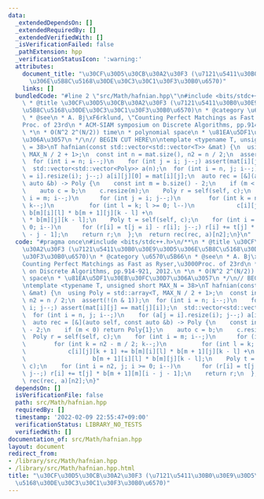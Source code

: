 ```yaml
---
data:
  _extendedDependsOn: []
  _extendedRequiredBy: []
  _extendedVerifiedWith: []
  _isVerificationFailed: false
  _pathExtension: hpp
  _verificationStatusIcon: ':warning:'
  attributes:
    document_title: "\u30CF\u30D5\u30CB\u30A2\u30F3 (\u7121\u5411\u30B0\u30E9\u30D5\
      \u306E\u5B8C\u5168\u30DE\u30C3\u30C1\u30F3\u30B0\u6570)"
    links: []
  bundledCode: "#line 2 \"src/Math/hafnian.hpp\"\n#include <bits/stdc++.h>\n/**\n\
    \ * @title \u30CF\u30D5\u30CB\u30A2\u30F3 (\u7121\u5411\u30B0\u30E9\u30D5\u306E\
    \u5B8C\u5168\u30DE\u30C3\u30C1\u30F3\u30B0\u6570)\n * @category \u6570\u5B66\n\
    \ * @see\n * A. Bj\xF6rklund, \"Counting Perfect Matchings as Fast as Ryser,\u3000\
    Proc. of 23rd\n * ACM-SIAM symposium on Discrete Algorithms, pp.914-921, 2012.\n\
    \ *\n * O(N^2 2^(N/2)) time\n * polynomial space\n * \u81EA\u5DF1\u30EB\u30FC\u30D7\
    \u306A\u3057\n */\n// BEGIN CUT HERE\n\ntemplate <typename T, unsigned short MAX_N\
    \ = 38>\nT hafnian(const std::vector<std::vector<T>> &mat) {\n  using Poly = std::array<T,\
    \ MAX_N / 2 + 1>;\n  const int n = mat.size(), n2 = n / 2;\n  assert(!(n & 1));\n\
    \  for (int i = n; i--;)\n    for (int j = i; j--;) assert(mat[i][j] == mat[j][i]);\n\
    \  std::vector<std::vector<Poly>> a(n);\n  for (int i = n, j; i--;)\n    for (a[j\
    \ = i].resize(i); j--;) a[i][j][0] = mat[i][j];\n  auto rec = [&](auto self, const\
    \ auto &b) -> Poly {\n    const int m = b.size() - 2;\n    if (m < 0) return Poly{1};\n\
    \    auto c = b;\n    c.resize(m);\n    Poly r = self(self, c);\n    for (int\
    \ i = m; i--;)\n      for (int j = i; j--;)\n        for (int k = n2 - m / 2;\
    \ k--;)\n          for (int l = k; l >= 0; l--)\n            c[i][j][k + 1] +=\
    \ b[m][i][l] * b[m + 1][j][k - l] +\n                              b[m + 1][i][l]\
    \ * b[m][j][k - l];\n    Poly t = self(self, c);\n    for (int i = n2, j; i >=\
    \ 0; i--)\n      for (r[i] = t[j = i] - r[i]; j--;) r[i] += t[j] * b[m + 1][m][i\
    \ - j - 1];\n    return r;\n  };\n  return rec(rec, a)[n2];\n}\n"
  code: "#pragma once\n#include <bits/stdc++.h>\n/**\n * @title \u30CF\u30D5\u30CB\
    \u30A2\u30F3 (\u7121\u5411\u30B0\u30E9\u30D5\u306E\u5B8C\u5168\u30DE\u30C3\u30C1\
    \u30F3\u30B0\u6570)\n * @category \u6570\u5B66\n * @see\n * A. Bj\xF6rklund, \"\
    Counting Perfect Matchings as Fast as Ryser,\u3000Proc. of 23rd\n * ACM-SIAM symposium\
    \ on Discrete Algorithms, pp.914-921, 2012.\n *\n * O(N^2 2^(N/2)) time\n * polynomial\
    \ space\n * \u81EA\u5DF1\u30EB\u30FC\u30D7\u306A\u3057\n */\n// BEGIN CUT HERE\n\
    \ntemplate <typename T, unsigned short MAX_N = 38>\nT hafnian(const std::vector<std::vector<T>>\
    \ &mat) {\n  using Poly = std::array<T, MAX_N / 2 + 1>;\n  const int n = mat.size(),\
    \ n2 = n / 2;\n  assert(!(n & 1));\n  for (int i = n; i--;)\n    for (int j =\
    \ i; j--;) assert(mat[i][j] == mat[j][i]);\n  std::vector<std::vector<Poly>> a(n);\n\
    \  for (int i = n, j; i--;)\n    for (a[j = i].resize(i); j--;) a[i][j][0] = mat[i][j];\n\
    \  auto rec = [&](auto self, const auto &b) -> Poly {\n    const int m = b.size()\
    \ - 2;\n    if (m < 0) return Poly{1};\n    auto c = b;\n    c.resize(m);\n  \
    \  Poly r = self(self, c);\n    for (int i = m; i--;)\n      for (int j = i; j--;)\n\
    \        for (int k = n2 - m / 2; k--;)\n          for (int l = k; l >= 0; l--)\n\
    \            c[i][j][k + 1] += b[m][i][l] * b[m + 1][j][k - l] +\n           \
    \                   b[m + 1][i][l] * b[m][j][k - l];\n    Poly t = self(self,\
    \ c);\n    for (int i = n2, j; i >= 0; i--)\n      for (r[i] = t[j = i] - r[i];\
    \ j--;) r[i] += t[j] * b[m + 1][m][i - j - 1];\n    return r;\n  };\n  return\
    \ rec(rec, a)[n2];\n}"
  dependsOn: []
  isVerificationFile: false
  path: src/Math/hafnian.hpp
  requiredBy: []
  timestamp: '2022-02-09 22:55:47+09:00'
  verificationStatus: LIBRARY_NO_TESTS
  verifiedWith: []
documentation_of: src/Math/hafnian.hpp
layout: document
redirect_from:
- /library/src/Math/hafnian.hpp
- /library/src/Math/hafnian.hpp.html
title: "\u30CF\u30D5\u30CB\u30A2\u30F3 (\u7121\u5411\u30B0\u30E9\u30D5\u306E\u5B8C\
  \u5168\u30DE\u30C3\u30C1\u30F3\u30B0\u6570)"
---
```

